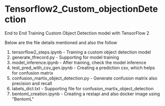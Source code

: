 # Tensorflow2_Custom_objectionDetection
End to End Training Custom Object Detection model with TensorFlow 2

Below are the file details mentioned and also the follow 

1. tensorflow2_steps.ipynb -  Training a custom object detection model
2. generate_tfrecord.py - Supporting for model training
3. model_inference.ipynb - After training, check the model inference
4. test_pred_with_csv_gen.ipynb - Creating a prediction csv, which helps for confusion matrix
5. confusion_martix_object_detection.py - Generate confusion matrix also precision and recall
6. labels_dict.txt - Supporting file for confusion_martix_object_detection 
7. bentoml_creation.ipynb - Creating a restapi and also docker image using "BentomL"

